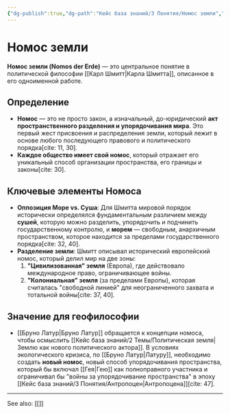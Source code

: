 ```yaml
---
{"dg-publish":true,"dg-path":"Кейс база знаний/3 Понятия/Номос земли","permalink":"/kejs-baza-znanij/3-ponyatiya/nomos-zemli/"}
---
```


# Номос земли

**Номос земли (Nomos der Erde)** — это центральное понятие в политической философии [[Карл Шмитт\|Карла Шмитта]], описанное в его одноименной работе.

## Определение
- **Номос** — это не просто закон, а изначальный, до-юридический **акт пространственного разделения и упорядочивания мира**. Это первый жест присвоения и распределения земли, который лежит в основе любого последующего правового и политического порядка[cite: 11, 30].
- **Каждое общество имеет свой номос**, который отражает его уникальный способ организации пространства, его границы и законы[cite: 30].

## Ключевые элементы Номоса
- **Оппозиция Море vs. Суша**: Для Шмитта мировой порядок исторически определялся фундаментальным различием между **сушей**, которую можно разделить, упорядочить и подчинить государственному контролю, и **морем** — свободным, анархичным пространством, которое находится за пределами государственного порядка[cite: 32, 40].
- **Разделение земли**: Шмитт описывал исторический европейский номос, который делил мир на две зоны:
    1.  **"Цивилизованная" земля** (Европа), где действовало международное право, ограничивающее войны.
    2.  **"Колониальная" земля** (за пределами Европы), которая считалась "свободной линией" для неограниченного захвата и тотальной войны[cite: 37, 40].

## Значение для геофилософии
- [[Бруно Латур\|Бруно Латур]] обращается к концепции номоса, чтобы осмыслить [[Кейс база знаний/2 Темы/Политическая земля\|Землю как нового политического актора]]. В условиях экологического кризиса, по [[Бруно Латур\|Латуру]], необходимо создать **новый номос**, новый способ упорядочивания пространства, который бы включал [[Гея\|Гею]] как полноправного участника и ограничивал бы "войны за упорядочивание пространства" в эпоху [[Кейс база знаний/3 Понятия/Антропоцен\|Антропоцена]][cite: 47].






---
See also:
[[]]
